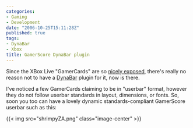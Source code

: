 ```yaml
---
categories:
- Gaming
- Development
date: "2006-10-25T15:11:28Z"
published: true
tags:
- DynaBar
- Xbox
title: GamerScore DynaBar plugin
---
```


Since the XBox Live "GamerCards" are so [nicely
exposed](http://gamercard.xbox.com/ShrimpyZA.card), there's really no
reason not to have a
[DynaBar](http://shrimpworks.za.net/projects/dynabar/) plugin for it,
now is there.

I've noticed a few GamerCards claiming to be in "userbar" format,
however they do not follow userbar standards in layout, dimensions, or
fonts. So, soon you too can have a lovely dynamic standards-compliant
GamerScore userbar such as this:

{{< img src="shrimpyZA.png" class="image-center" >}}
